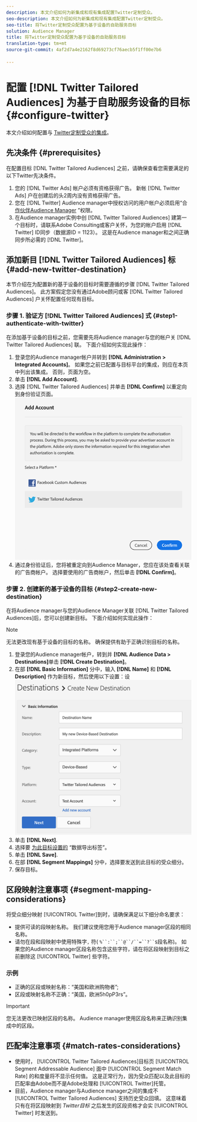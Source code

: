 ```yaml
---
description: 本文介绍如何为新集成和现有集成配置Twitter定制受众。
seo-description: 本文介绍如何为新集成和现有集成配置Twitter定制受众。
seo-title: 将Twitter定制受众配置为基于设备的自助服务目标
solution: Audience Manager
title: 将Twitter定制受众配置为基于设备的自助服务目标
translation-type: tm+mt
source-git-commit: 4af2d7a4e2162f8d69273cf76aecb5f1ff00e7b6

---
```



# 配置 [!DNL Twitter Tailored Audiences] 为基于自助服务设备的目标 {#configure-twitter}

本文介绍如何配置与 [Twitter定制受众的集成](https://business.twitter.com/en/targeting/tailored-audiences.html)。

## 先决条件 {#prerequisites}

在配置目标 [!DNL Twitter Tailored Audiences] 之前，请确保查看您需要满足的以下Twitter先决条件。

1. 您的 [!DNL Twitter Ads] 帐户必须有资格获得广告。 新帐 [!DNL Twitter Ads] 户在创建后的头2周内没有资格获得广告。
2. 您在 [!DNL Twitter] Audience manager中授权访问的用户帐户必须启用“合 [作伙伴Audience Manager](https://business.twitter.com/en/help/troubleshooting/multi-user-login-faq.html#accesslevels) ”权限。
3. 在Audience manager实例中创 [!DNL Twitter Tailored Audiences] 建第一个目标时，请联系Adobe Consulting或客户关怀，为您的帐户启用 [!DNL Twitter] ID同步（数据源ID = 1123）。 这是在Audience manager和之间正确同步所必需的 [!DNL Twitter]。

## 添加新目 [!DNL Twitter Tailored Audiences] 标 {#add-new-twitter-destination}

本节介绍在为配置新的基于设备的目标时需要遵循的步骤 [!DNL Twitter Tailored Audiences]。 此方案假定您没有通过Adobe顾问或客 [!DNL Twitter Tailored Audiences] 户关怀配置任何现有目标。

### 步骤 1. 验证方 [!DNL Twitter Tailored Audiences] 式 {#step1-authenticate-with-twitter}

在添加基于设备的目标之前，您需要先将Audience manager与您的帐户关 [!DNL Twitter Tailored Audiences] 联。 下面介绍如何实现此操作：

1. 登录您的Audience manager帐户并转到 **[!DNL Administration > Integrated Accounts]**。 如果您之前已配置与目标平台的集成，则应在本页中列出该集成。 否则，页面为空。
1. 单击 **[!DNL Add Account]**.
1. 选择 [!DNL Twitter Tailored Audiences] 并单击 **[!DNL Confirm]** 以重定向到身份验证页面。                     ![集成平台](assets/dbd-integrated-platforms.png)
1. 通过身份验证后，您将被重定向到Audience Manager，您应在该处查看关联的广告商帐户。 选择要使用的广告商帐户，然后单击 **[!DNL Confirm]**。

### 步骤 2. 创建新的基于设备的目标 {#step2-create-new-destination}

在将Audience manager与您的Audience Manager关联 [!DNL Twitter Tailored Audiences]后，您可以创建新目标。 下面介绍如何实现此操作：

>[!NOTE]
>
>无法更改现有基于设备的目标的名称。 确保提供有助于正确识别目标的名称。

1. 登录您的Audience manager帐户，转到并 **[!DNL Audience Data > Destinations]**&#x200B;单击 **[!DNL Create Destination]**。
1. 在部 **[!DNL Basic Information]** 分中，输入 **[!DNL Name]** 和 **[!DNL Description]** 作为新目标，然后使用以下设置：设 ![置](assets/dbd-new-basic.png)
1. 单击 **[!DNL Next]**.
1. 选择要 [为此目标设置的](/help/using/features/data-export-controls.md#controls-labels) “数据导出标签”。
1. 单击 **[!DNL Save]**.
1. 在部 **[!DNL Segment Mappings]** 分中，选择要发送到此目标的受众细分。
1. 保存目标。

<!--
## Update Existing Twitter Integrations To Self-Service Administration {#update-existing-twitter-integrations}

To improve the user experience and streamline the configuration process, we are upgrading the [!DNL Twitter Tailored Audiences] integration to a self-service model, where you can perform the configuration yourself, from the Audience Manager UI. This section describes the steps you need to take to update your existing Twitter integration.

>[!IMPORTANT]
>
>The steps described below only apply if you have an existing integration with [!DNL Twitter Tailored Audiences], configured by an Audience Manager consultant or Customer Care.
> See item number 3 in [Prerequisites](#prerequisites) before migrating your [!DNL Twitter Tailored Audiences] to the self-service model.

Follow the steps below to migrate your existing [!DNL Twitter Tailored Audiences] destination to the self-service model.

1. Log in to your Audience Manager account and go to **[!DNL Administration > Integrated Accounts]**.
2. Click **[!DNL Add Account]**.
3. Select [!DNL Twitter Tailored Audiences] and click **[!DNL Confirm]** to be redirected to the authentication page. ![integrated-platforms](assets/dbd-integrated-platforms.png)
4. Once you've authenticated with your [!DNL Twitter] account, you are redirected to Audience Manager where you should see your associated advertiser accounts. Select the advertiser account that you want to use and click **[!DNL Confirm]**.
5. Go to **[!UICONTROL Audience Data]** > **[!UICONTROL Destinations]** and click the Twitter destination that you need to configure.
6. Click **[!UICONTROL Edit]**. In the **[!UICONTROL Basic Information]** section, click the **[!UICONTROL Integrated Account]** drop-down menu and select the [!DNL Twitter] account that you have authenticated with at Step 4.
7. **[!UICONTROL Save]** the destination.

## Validating the Migration to Self-Service Administration {#migration-validation}

The complete migration of existing [!DNL Twitter] integrations to self-service administration can take up to 7 days. Once the migration is complete, Audience Manager shows you a notification in the UI.

You will also see a new set of audiences in your [!DNL Twitter] account, with their names prefixed by [[!DNL Adobe DMP Audience]]. Please allow up to 7 days for the audience population to be completely backfilled. Once the migration is complete, you should use these new audiences instead of the old ones. -->

## 区段映射注意事项 {#segment-mapping-considerations}

将受众细分映射 [!UICONTROL Twitter]到时，请确保满足以下细分命名要求：

* 提供可读的段映射名称。 我们建议使用您用于Audience manager区段的相同名称。
* 请勿在段和段映射中使用特殊字`,` 符( `%``:``;``@``/``=``?``$`段名称)。 如果您的Audience manager区段名称包含这些字符，请在将区段映射到目标之前删除这 [!UICONTROL Twitter] 些字符。

### 示例

* 正确的区段或映射名称：“美国和欧洲购物者”;
* 区段或映射名称不正确：“美国，欧洲5h0pP3rs”。

>[!IMPORTANT]
>
>您无法更改已映射区段的名称。 Audience manager使用区段名称来正确识别集成中的区段。

## 匹配率注意事项 {#match-rates-considerations}

* 使用时， [!UICONTROL Twitter Tailored Audiences]目标页 [!UICONTROL Segment Addressable Audience] 面中 [!UICONTROL Segment Match Rate] 的和度量将不显示任何值。 这是正常行为，因为受众匹配以及此目标的匹配率由Adobe而不是Adobe处理和 [!UICONTROL Twitter]托管。
* 目前，Audience manager与Audience manager之间的集成不 [!UICONTROL Twitter Tailored Audiences] 支持历史受众回填。 这意味着只有在将区段映射到 *Twitter目标* 之后发生的区段资格才会实 [!UICONTROL Twitter] 时发送到。
